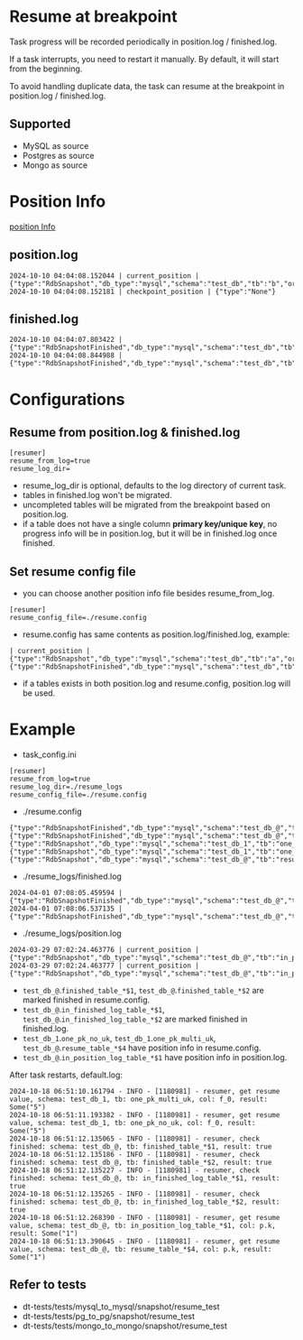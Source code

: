 # Resume at breakpoint

Task progress will be recorded periodically in position.log / finished.log.

If a task interrupts, you need to restart it manually. By default, it will start from the beginning.

To avoid handling duplicate data, the task can resume at the breakpoint in position.log / finished.log.


## Supported
- MySQL as source
- Postgres as source
- Mongo as source

# Position Info
[position Info](../monitor/position.md)

## position.log
```
2024-10-10 04:04:08.152044 | current_position | {"type":"RdbSnapshot","db_type":"mysql","schema":"test_db","tb":"b","order_col":"id","value":"6"}
2024-10-10 04:04:08.152181 | checkpoint_position | {"type":"None"}
```

## finished.log
```
2024-10-10 04:04:07.803422 | {"type":"RdbSnapshotFinished","db_type":"mysql","schema":"test_db","tb":"a"}
2024-10-10 04:04:08.844988 | {"type":"RdbSnapshotFinished","db_type":"mysql","schema":"test_db","tb":"b"}
```

# Configurations
## Resume from position.log & finished.log
```
[resumer]
resume_from_log=true
resume_log_dir=
```
- resume_log_dir is optional, defaults to the log directory of current task.
- tables in finished.log won't be migrated.
- uncompleted tables will be migrated from the breakpoint based on position.log.
- if a table does not have a single column **primary key/unique key**, no progress info will be in position.log, but it will be in finished.log once finished.

## Set resume config file
- you can choose another position info file besides resume_from_log.

```
[resumer]
resume_config_file=./resume.config
```

- resume.config has same contents as position.log/finished.log, example:

```
| current_position | {"type":"RdbSnapshot","db_type":"mysql","schema":"test_db","tb":"a","order_col":"id","value":"6"}
{"type":"RdbSnapshotFinished","db_type":"mysql","schema":"test_db","tb":"d"}
```

- if a tables exists in both position.log and resume.config, position.log will be used.

# Example
- task_config.ini
```
[resumer]
resume_from_log=true
resume_log_dir=./resume_logs
resume_config_file=./resume.config
```

- ./resume.config
```
{"type":"RdbSnapshotFinished","db_type":"mysql","schema":"test_db_@","tb":"finished_table_*$1"}
{"type":"RdbSnapshotFinished","db_type":"mysql","schema":"test_db_@","tb":"finished_table_*$2"}
{"type":"RdbSnapshot","db_type":"mysql","schema":"test_db_1","tb":"one_pk_no_uk","order_col":"f_0","value":"5"}
{"type":"RdbSnapshot","db_type":"mysql","schema":"test_db_1","tb":"one_pk_multi_uk","order_col":"f_0","value":"5"}
{"type":"RdbSnapshot","db_type":"mysql","schema":"test_db_@","tb":"resume_table_*$4","order_col":"p.k","value":"1"}
```

- ./resume_logs/finished.log
```
2024-04-01 07:08:05.459594 | {"type":"RdbSnapshotFinished","db_type":"mysql","schema":"test_db_@","tb":"in_finished_log_table_*$1"}
2024-04-01 07:08:06.537135 | {"type":"RdbSnapshotFinished","db_type":"mysql","schema":"test_db_@","tb":"in_finished_log_table_*$2"}
```

- ./resume_logs/position.log
```
2024-03-29 07:02:24.463776 | current_position | {"type":"RdbSnapshot","db_type":"mysql","schema":"test_db_@","tb":"in_position_log_table_*$1","order_col":"p.k","value":"0"}
2024-03-29 07:02:24.463777 | current_position | {"type":"RdbSnapshot","db_type":"mysql","schema":"test_db_@","tb":"in_position_log_table_*$1","order_col":"p.k","value":"1"}
```

- `test_db_@`.`finished_table_*$1`, `test_db_@`.`finished_table_*$2` are marked finished in resume.config.
- `test_db_@`.`in_finished_log_table_*$1`, `test_db_@`.`in_finished_log_table_*$2` are marked finished in finished.log.
- `test_db_1`.`one_pk_no_uk`, `test_db_1`.`one_pk_multi_uk`, `test_db_@`.`resume_table_*$4` have position info in resume.config.
- `test_db_@`.`in_position_log_table_*$1` have position info in position.log.


After task restarts, default.log:

```
2024-10-18 06:51:10.161794 - INFO - [1180981] - resumer, get resume value, schema: test_db_1, tb: one_pk_multi_uk, col: f_0, result: Some("5")
2024-10-18 06:51:11.193382 - INFO - [1180981] - resumer, get resume value, schema: test_db_1, tb: one_pk_no_uk, col: f_0, result: Some("5")
2024-10-18 06:51:12.135065 - INFO - [1180981] - resumer, check finished: schema: test_db_@, tb: finished_table_*$1, result: true
2024-10-18 06:51:12.135186 - INFO - [1180981] - resumer, check finished: schema: test_db_@, tb: finished_table_*$2, result: true
2024-10-18 06:51:12.135227 - INFO - [1180981] - resumer, check finished: schema: test_db_@, tb: in_finished_log_table_*$1, result: true
2024-10-18 06:51:12.135265 - INFO - [1180981] - resumer, check finished: schema: test_db_@, tb: in_finished_log_table_*$2, result: true
2024-10-18 06:51:12.268390 - INFO - [1180981] - resumer, get resume value, schema: test_db_@, tb: in_position_log_table_*$1, col: p.k, result: Some("1")
2024-10-18 06:51:13.390645 - INFO - [1180981] - resumer, get resume value, schema: test_db_@, tb: resume_table_*$4, col: p.k, result: Some("1")
```

## Refer to tests
- dt-tests/tests/mysql_to_mysql/snapshot/resume_test
- dt-tests/tests/pg_to_pg/snapshot/resume_test
- dt-tests/tests/mongo_to_mongo/snapshot/resume_test